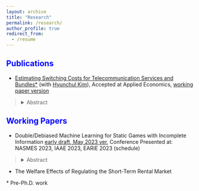 ```yaml
---
layout: archive
title: "Research"
permalink: /research/
author_profile: true
redirect_from:
  - /resume
---
```

 
<span style="color:blue">Publications</span>
---

- [Estimating Switching Costs for Telecommunication Services and Bundles*](https://www.tandfonline.com/doi/full/10.1080/00036846.2022.2030046) (with [Hyunchul Kim](https://hyunkimecon.github.io/)), Accepted at Applied Economics, [working paper version](https://papers.ssrn.com/sol3/papers.cfm?abstract_id=3787321)

> <details><summary>Abstract</summary>  We develop a consumer-level demand model of telecommunications and broadcasting services taking into account the exhaustive set of alternatives available to consumers, including bundled services. We then estimate the switching costs associated with bundling. Previous studies are confined to choices of only one or two services, rather than addressing inter-relationships among different services made possible through bundling. We find that our approach improves the accuracy of switching cost estimates compared with when the choice sets are restricted in demand models. Our results also indicate that switching costs incurred with bundling is substantial, making up approximately 65% of monthly service costs. </details>


<span style="color:blue">Working Papers</span>
---

-  Double/Debiased Machine Learning for Static Games with Incomplete Information [early draft, May 2023 ver](https://papers.ssrn.com/sol3/papers.cfm?abstract_id=4377695), Conference Presented at: NASMES 2023, IAAE 2023, EARIE 2023 (schedule)

> <details><summary>Abstract</summary>  This paper introduces estimation and inference methods for static games with incomplete information, utilizing modern machine learning techniques. Traditional two-step methods, as discussed in Bajari et al. (2010), are limited to low-dimensional covariates relative to the sample size N. In the case of high-dimensional data, machine learning estimators are commonly employed to recover the first-stage nuisance parameters η, which represent the rival’s action probabilities. However, the use of these prevalent methods can unintentionally introduce biases into the structural parameter of interest, θ0, due to regularization and overfitting challenges. To address these biases, the proposed estimator leverages Neyman orthogonal moments and a cross-fitting algorithm. This allows researchers to utilize machine learning methods such as Lasso, Random Forest, or Neural Networks to estimate the first-stage nuisance parameters. Consequently, the resulting estimates of the structural parameters of interest are √N -consistent and asymptotically normal. Monte Carlo experiments demonstrate that without correcting the moment condition, the nuisance parameters estimated from machine learning estimators can cause substantial downward biases (towards zero) in the estimates of θ0. In contrast, the proposed estimator based on orthogonal moments effectively mitigates these biases, leading to unbiased estimates centered around the true value.

- The Welfare Effects of Regulating the Short-Term Rental Market
 

\* Pre-Ph.D. work
